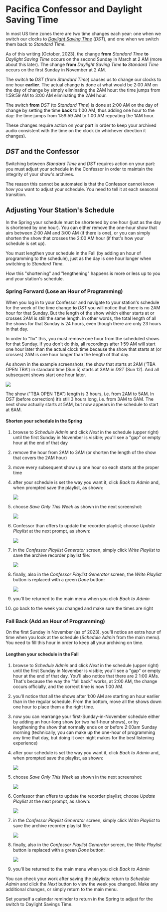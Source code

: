 <!--
---
	title: Pacifica Confessor and Daylight Savings Time
	author: David Klann <dklann@broadcasttool.com>
	date: Wed Oct 25 02:36:34 PM CDT 2023
---
-->
<!-- Create PDF formatted output with this command:
	pandoc --toc --embed-resources --resource-path=DST -f markdown -t latex -o DST.pdf DST.md
-->
# Pacifica Confessor and Daylight Saving Time #

In most US time zones there are two time changes each year: one when we switch
our clocks to [_Daylight Saving
Time_](https://en.wikipedia.org/wiki/Daylight_saving_time) (_DST_), and one when
we switch them back to _Standard Time_.

As of this writing (October, 2023), the change **from** _Standard Time_ **to**
_Daylight Saving Time_ occurs on the second Sunday in March at 2 AM (more about
this later). The change **from** _Daylight Saving Time_ **to** _Standard Time_
occurs on the first Sunday in November at 2 AM.

The switch **to** _DST_ (from _Standard Time_) causes us to change our clocks to
one hour **earlier**. The actual change is done at what would be 2:00 AM on the
day of change by simply eliminating the 2AM hour: the time jumps from 1:59:59 AM
to 3:00 AM eliminating the 2AM hour.

The switch **from** _DST_ (to _Standard Time_) is done at 2:00 AM on the day of
change by setting the time **back** to 1:00 AM, thus adding one hour to the day:
the time jumps from 1:59:59 AM to 1:00 AM repeating the 1AM hour.

These changes require action on your part in order to keep your archived audio
consistent with the time on the clock (in whichever direction it changes).

<!--toc-->

## _DST_ and the Confessor ##

Switching between _Standard Time_ and _DST_ requires action on your part: you
must adjust your schedule in the Confessor in order to maintain the integrity of
your show's archives.

The reason this cannot be automated is that the Confessor cannot know _how_ you
want to adjust your schedule. You need to tell it at each seasonal transition.

## Adjusting Your Station's Schedule ##

In the Spring your schedule must be shortened by one hour (just as the day is
shortened by one hour). You can either remove the one-hour show that airs
between 2:00 AM and 3:00 AM (if there is one), or you can simply shorten the
show that crosses the 2:00 AM hour (if that's how your schedule is set up).

You must lengthen your schedule in the Fall (by adding an hour of programming
to the schedule), just as the day is one hour longer when switching to _Standard
Time_.

How this "shortening" and "lengthening" happens is more or less up to you and
your station's schedule.

### Spring Forward (Lose an Hour of Programming) ###

When you log in to your Confessor and navigate to your station's schedule for
the week of the time change **to** _DST_ you will notice that there is no 2AM hour
for that Sunday. But the length of the show which either starts at or crosses
2AM is still the same length. In other words, the total length of all the shows
for that Sunday is 24 hours, even though there are only 23 hours in that day.

In order to "fix" this, you must remove one hour from the scheduled shows for
that Sunday. If you don't do this, all recordings after 1:59 AM will start one
hour later than the actual clock time because the show that starts at (or
crosses) 2AM is one hour longer than the length of that day.

As shown in the example screenshots, the show that starts at 2AM ('TBA OPEN
TBA') in standard time (Sun 5) starts at 3AM in _DST_ (Sun 12). And all
subsequent shows start one hour later.

![](confessor-schedule-admin-dst.png)

The show ("TBA OPEN TBA") length is 3 hours, i.e. from 2AM to 5AM. In _DST_
(before correction) it’s still 3 hours long, i.e. from 3AM to 6AM. The next show
actually starts at 5AM, but now appears in the schedule to start at 6AM.

#### Shorten your schedule in the Spring ####

  1. browse to _Schedule Admin_ and click _Next_ in the schedule (upper right)
     until the first Sunday in November is visible; you'll see a "gap" or empty
     hour at the end of that day

  1. remove the hour from 2AM to 3AM (or shorten the length of the show that
     covers the 2AM hour)

  1. move every subsequent show up one hour so each starts at the proper time

  1. after your schedule is set the way you want it, click _Back to Admin_ and,
     when prompted save the playlist, as shown:

      ![](confessor-save-playlist-1.png)

  1. choose _Save Only This Week_ as shown in the next
     screenshot:

      ![](confessor-save-playlist-2.png)

  1. Confessor than offers to update the recorder playlist; choose _Update
     Playlist_ at the next prompt, as shown:

      ![](confessor-save-playlist-3.png)

  1. in the _Confessor Playlist Generator_ screen, simply click _Write Playlist_
     to save the archive recorder playlist file:

      ![](confessor-save-playlist-4.png)

  1. finally, also in the _Confessor Playlist Generator_ screen, the _Write
     Playlist_ button is replaced with a green _Done_ button:

      ![](confessor-save-playlist-5.png)

  1. you'll be returned to the main menu when you click _Back to Admin_

  1. go back to the week you changed and make sure the times are right

### Fall Back (Add an Hour of Programming) ###

On the first Sunday in November (as of 2023), you'll notice an extra hour of
time when you look at the schedule (_Schedule Admin_ from the main menu). You
need to fill this hour in order to keep all your archiving on time.

#### Lengthen your schedule in the Fall ####

  1. browse to _Schedule Admin_ and click _Next_ in the schedule (upper right)
     until the first Sunday in November is visible; you'll see a "gap" or empty
     hour at the end of that day. You'll also notice that there are 2 1:00 AMs.
	 That's because the way the "fall back" works, at 2:00 AM, the change occurs
	 officially, and the correct time is now 1:00 AM.
	
1.	you'll notice that all the shows after 1:00 AM are starting an hour earlier than in the
	regular schedule. From the bottom, move all the shows down one hour to 
	place them a the right time.
     
  1. now you can rearrange your first-Sunday-in-November schedule either by adding an
     hour-long show (or two half-hour shows), or by lengthening the show that
     normally ends on or before 2:00am Sunday morning (technically, you can make
     up the one-hour of programming any time that day, but doing it over night
     makes for the best listening experience)

  1. after your schedule is set the way you want it, click _Back to Admin_ and,
     when prompted save the playlist, as shown:

      ![](confessor-save-playlist-1.png)

  1. choose _Save Only This Week_ as shown in the next
     screenshot:

      ![](confessor-save-playlist-2.png)

  1. Confessor than offers to update the recorder playlist; choose _Update
     Playlist_ at the next prompt, as shown:

      ![](confessor-save-playlist-3.png)

  1. in the _Confessor Playlist Generator_ screen, simply click _Write Playlist_
     to save the archive recorder playlist file:

      ![](confessor-save-playlist-4.png)

  1. finally, also in the _Confessor Playlist Generator_ screen, the _Write
     Playlist_ button is replaced with a green _Done_ button:

      ![](confessor-save-playlist-5.png)

  1. you'll be returned to the main menu when you click _Back to Admin_

You can check your work after saving the playlists: return to _Schedule Admin_
and click the _Next_ button to view the week you changed. Make any additional
changes, or simply return to the main menu.

Set yourself a calendar reminder to return in the Spring to adjust for the
switch to Daylight Savings Time.
